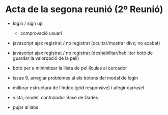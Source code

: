 # Acta de la segona reunió (2º Reunió)
  
- login / sign up
    - comprovació usuari

- javascript ajax registrat / no registrat (ocultar/mostrar divs; no acabat)

- javascript ajax registrat / no registrat (deshabilitar/habilitar botó de guardar la valorqació de la peli)

- botó per a minimitzar la llista de pel·lícules al cercador

- issue 9, arreglar problemes al els botons del modal de login

- millorar estructura de l'índex (grid responsive) i afegir carrusel

- vista, model, controlador Base de Dades

- pujar al labs
